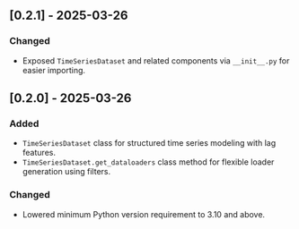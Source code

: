 ## [0.2.1] - 2025-03-26
### Changed
- Exposed `TimeSeriesDataset` and related components via `__init__.py` for easier importing.

## [0.2.0] - 2025-03-26
### Added
- `TimeSeriesDataset` class for structured time series modeling with lag features.
- `TimeSeriesDataset.get_dataloaders` class method for flexible loader generation using filters.

### Changed
- Lowered minimum Python version requirement to 3.10 and above.